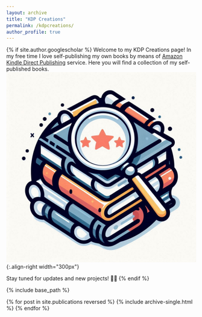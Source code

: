 ```yaml
---
layout: archive
title: "KDP Creations"
permalink: /kdpcreations/
author_profile: true
---
```


{% if site.author.googlescholar %}
Welcome to my KDP Creations page! In my free time I love self-publishing my own books by means of <a href="https://kdp.amazon.com/">Amazon Kindle Direct Publishing</a> service. Here you will find a collection of my self-published books. 
![Illustration of combining vision and language modalities](/images/kdp_creations_logo.jfif){:.align-right width="300px"}

Stay tuned for updates and new projects! 🌌✨
{% endif %}

{% include base_path %}

{% for post in site.publications reversed %}
  {% include archive-single.html %}
{% endfor %}
